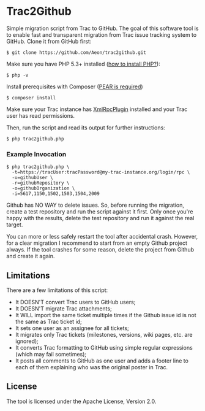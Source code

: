 # Trac2Github

Simple migration script from Trac to GitHub. The goal of this
software tool is to enable fast and transparent migration from
Trac issue tracking system to GitHub. Clone it from GitHub first:

```shell
$ git clone https://github.com/Aeon/trac2github.git
```

Make sure you have PHP 5.3+ installed
([how to install PHP?](http://php.net/manual/en/install.php)):
```shell
$ php -v
```

Install prerequisites with Composer ([PEAR is required](http://pear.php.net/manual/nl/installation.php))

```shell
$ composer install
```

Make sure your Trac instance has [XmlRpcPlugin](http://trac-hacks.org/wiki/XmlRpcPlugin)
installed and your Trac user has read permissions.

Then, run the script and read its output for further instructions:

```shell
$ php trac2github.php
```

### Example Invocation

```shell
$ php trac2github.php \
  -t=https://tracUser:tracPassword@my-trac-instance.org/login/rpc \
  -u=githubUser \
  -r=githubRepository \
  -o=githubOrganization \
  -i=5617,1150,1502,1503,1504,2009
```

Github has NO WAY to delete issues. So, before running the migration, create a test 
repository and run the script against it first. Only once you're happy with the results,
delete the test repository and run it against the real target.

You can more or less safely restart the tool after accidental crash. However, for 
a clear migration I recommend to start from an empty Github project always. If the
tool crashes for some reason, delete the project from Github and create it again.

## Limitations

There are a few limitations of this script:

 * It DOESN'T convert Trac users to GitHub users;
 * It DOESN'T migrate Trac attachments;
 * It WILL import the same ticket multiple times if the Github issue id is not the same as Trac ticket id;
 * It sets one user as an assignee for all tickets;
 * It migrates only Trac tickets (milestones, versions, wiki pages, etc. are ignored);
 * It converts Trac formatting to GitHub using simple regular expressions (which may fail sometimes);
 * It posts all comments to GitHub as one user and adds a footer line
   to each of them explaining who was the original poster in Trac.

## License

The tool is licensed under the Apache License, Version 2.0.
